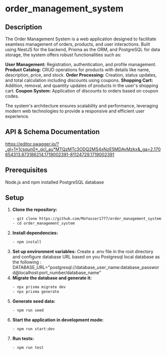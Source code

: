 # order_management_system

## Description
The Order Management System is a web application designed to facilitate seamless management of orders, products, and user interactions. Built using NestJS for the backend, Prisma as the ORM, and PostgreSQL for data storage, the system offers robust functionalities such as:

**User Management:** Registration, authentication, and profile management.
**Product Catalog:** CRUD operations for products with details like name, description, price, and stock.
**Order Processing:** Creation, status updates, and total calculation including discounts using coupons.
**Shopping Cart:** Addition, removal, and quantity updates of products in the user's shopping cart.
**Coupon System:** Application of discounts to orders based on coupon codes.

The system's architecture ensures scalability and performance, leveraging modern web technologies to provide a responsive and efficient user experience.

## API & Schema Documentation
https://editor.swagger.io/?_gl=1*1csqun0*_gcl_au*MTQzMTc3ODQ2MS4xNzE5MDAyMzkx&_ga=2.170654313.873186214.1719002391-81124729.1719002391

## Prerequisites
Node.js and npm installed
PostgreSQL database

## Setup
1. **Clone the repository:**
   ```bash
   - git clone https://github.com/MoYasser1777/order_management_system.git
   - cd order_management_system
   ```
2. **Install dependencies:**
   ```bash
   - npm install
   ```
3. **Set up environment variables:**
Create a .env file in the root directory and configure database URL based on you Postgresql local database as the following :
DATABASE_URL="postgresql://database_user_name:database_password@localhost:port_number/database_name"
4. **Migrate the database and generate it:**
   ```bash
   - npx prisma migrate dev
   - npx prisma generate
   ```
5. **Generate seed data:**
   ```bash
   - npm run seed
   ```
7. **Start the application in development mode:**
   ```bash
   - npm run start:dev
   ```
9. **Run tests:**
    ```bash
   - npm run test
    ```
